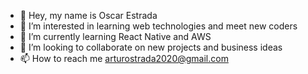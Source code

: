 - 👋 Hey, my name is Oscar Estrada
- 👀 I’m interested in learning web technologies and meet new coders
- 🌱 I’m currently learning React Native and AWS
- 💞️ I’m looking to collaborate on new projects and business ideas
- 📫 How to reach me arturostrada2020@gmail.com

<!---
OscarStrada/OscarStrada is a ✨ special ✨ repository because its `README.md` (this file) appears on your GitHub profile.
You can click the Preview link to take a look at your changes.
--->
